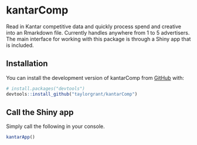 
<!-- README.md is generated from README.Rmd. Please edit that file -->

# kantarComp

<!-- badges: start -->
<!-- badges: end -->

Read in Kantar competitive data and quickly process spend and creative
into an Rmarkdown file. Currently handles anywhere from 1 to 5
advertisers. The main interface for working with this package is through
a Shiny app that is included.

## Installation

You can install the development version of kantarComp from
[GitHub](https://github.com/) with:

``` r
# install.packages("devtools")
devtools::install_github("taylorgrant/kantarComp")
```

## Call the Shiny app

Simply call the following in your console.

``` r
kantarApp()
```
